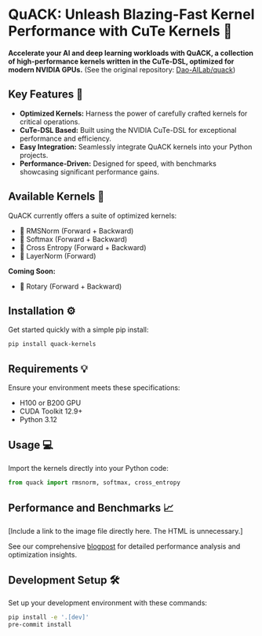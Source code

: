 # QuACK: Unleash Blazing-Fast Kernel Performance with CuTe Kernels 🚀

**Accelerate your AI and deep learning workloads with QuACK, a collection of high-performance kernels written in the CuTe-DSL, optimized for modern NVIDIA GPUs.** (See the original repository: [Dao-AILab/quack](https://github.com/Dao-AILab/quack))

## Key Features 🌟

*   **Optimized Kernels:** Harness the power of carefully crafted kernels for critical operations.
*   **CuTe-DSL Based:** Built using the NVIDIA CuTe-DSL for exceptional performance and efficiency.
*   **Easy Integration:** Seamlessly integrate QuACK kernels into your Python projects.
*   **Performance-Driven:** Designed for speed, with benchmarks showcasing significant performance gains.

## Available Kernels 🐥

QuACK currently offers a suite of optimized kernels:

*   🦆 RMSNorm (Forward + Backward)
*   🦆 Softmax (Forward + Backward)
*   🦆 Cross Entropy (Forward + Backward)
*   🦆 LayerNorm (Forward)

**Coming Soon:**

*   🦆 Rotary (Forward + Backward)

## Installation ⚙️

Get started quickly with a simple pip install:

```bash
pip install quack-kernels
```

## Requirements 💡

Ensure your environment meets these specifications:

*   H100 or B200 GPU
*   CUDA Toolkit 12.9+
*   Python 3.12

## Usage 💻

Import the kernels directly into your Python code:

```python
from quack import rmsnorm, softmax, cross_entropy
```

## Performance and Benchmarks 📈

[Include a link to the image file directly here. The HTML is unnecessary.]

See our comprehensive [blogpost](media/2025-07-10-membound-sol.md) for detailed performance analysis and optimization insights.

## Development Setup 🛠️

Set up your development environment with these commands:

```bash
pip install -e '.[dev]'
pre-commit install
